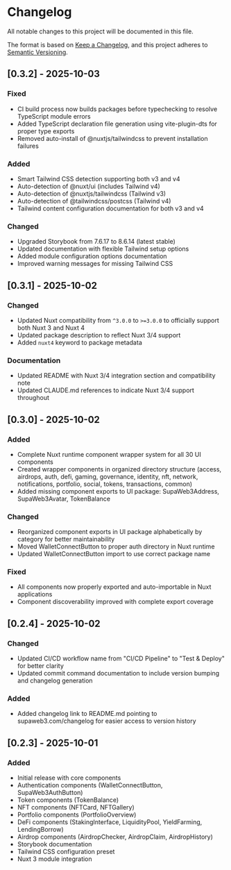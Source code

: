 # Changelog

All notable changes to this project will be documented in this file.

The format is based on [Keep a Changelog](https://keepachangelog.com/en/1.0.0/),
and this project adheres to [Semantic Versioning](https://semver.org/spec/v2.0.0.html).

## [0.3.2] - 2025-10-03

### Fixed
- CI build process now builds packages before typechecking to resolve TypeScript module errors
- Added TypeScript declaration file generation using vite-plugin-dts for proper type exports
- Removed auto-install of @nuxtjs/tailwindcss to prevent installation failures

### Added
- Smart Tailwind CSS detection supporting both v3 and v4
- Auto-detection of @nuxt/ui (includes Tailwind v4)
- Auto-detection of @nuxtjs/tailwindcss (Tailwind v3)
- Auto-detection of @tailwindcss/postcss (Tailwind v4)
- Tailwind content configuration documentation for both v3 and v4

### Changed
- Upgraded Storybook from 7.6.17 to 8.6.14 (latest stable)
- Updated documentation with flexible Tailwind setup options
- Added module configuration options documentation
- Improved warning messages for missing Tailwind CSS

## [0.3.1] - 2025-10-02

### Changed
- Updated Nuxt compatibility from `^3.0.0` to `>=3.0.0` to officially support both Nuxt 3 and Nuxt 4
- Updated package description to reflect Nuxt 3/4 support
- Added `nuxt4` keyword to package metadata

### Documentation
- Updated README with Nuxt 3/4 integration section and compatibility note
- Updated CLAUDE.md references to indicate Nuxt 3/4 support throughout

## [0.3.0] - 2025-10-02

### Added
- Complete Nuxt runtime component wrapper system for all 30 UI components
- Created wrapper components in organized directory structure (access, airdrops, auth, defi, gaming, governance, identity, nft, network, notifications, portfolio, social, tokens, transactions, common)
- Added missing component exports to UI package: SupaWeb3Address, SupaWeb3Avatar, TokenBalance

### Changed
- Reorganized component exports in UI package alphabetically by category for better maintainability
- Moved WalletConnectButton to proper auth directory in Nuxt runtime
- Updated WalletConnectButton import to use correct package name

### Fixed
- All components now properly exported and auto-importable in Nuxt applications
- Component discoverability improved with complete export coverage

## [0.2.4] - 2025-10-02

### Changed
- Updated CI/CD workflow name from "CI/CD Pipeline" to "Test & Deploy" for better clarity
- Updated commit command documentation to include version bumping and changelog generation

### Added
- Added changelog link to README.md pointing to supaweb3.com/changelog for easier access to version history

## [0.2.3] - 2025-10-01

### Added
- Initial release with core components
- Authentication components (WalletConnectButton, SupaWeb3AuthButton)
- Token components (TokenBalance)
- NFT components (NFTCard, NFTGallery)
- Portfolio components (PortfolioOverview)
- DeFi components (StakingInterface, LiquidityPool, YieldFarming, LendingBorrow)
- Airdrop components (AirdropChecker, AirdropClaim, AirdropHistory)
- Storybook documentation
- Tailwind CSS configuration preset
- Nuxt 3 module integration
